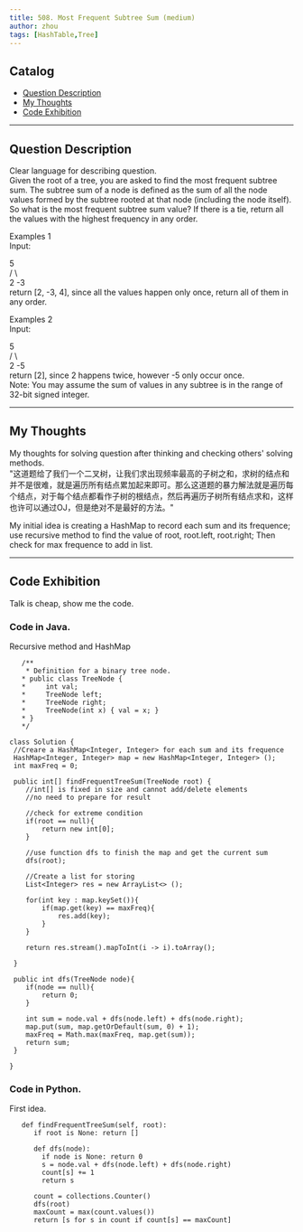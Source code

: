 ```yaml
---
title: 508. Most Frequent Subtree Sum (medium)                  
author: zhou      
tags: [HashTable,Tree]          
---
```


       

## Catalog  
+ [Question Description](#partI)
+ [My Thoughts](#partII)
+ [Code Exhibition](#partIII)

----------------------------------

## Question Description
Clear language for describing question.    
Given the root of a tree, you are asked to find the most frequent subtree sum. The subtree sum of a node is defined as the sum of all the node values formed by the subtree rooted at that node (including the node itself). So what is the most frequent subtree sum value? If there is a tie, return all the values with the highest frequency in any order.      

Examples 1    
Input:     

  5      
 /  \     
2   -3      
return [2, -3, 4], since all the values happen only once, return all of them in any order.        

Examples 2    
Input:    

  5    
 /  \     
2   -5     
return [2], since 2 happens twice, however -5 only occur once.     
Note: You may assume the sum of values in any subtree is in the range of 32-bit signed integer.     



----------------------------------

## My Thoughts
My thoughts for solving question after thinking and checking others' solving methods.        
"这道题给了我们一个二叉树，让我们求出现频率最高的子树之和，求树的结点和并不是很难，就是遍历所有结点累加起来即可。那么这道题的暴力解法就是遍历每个结点，对于每个结点都看作子树的根结点，然后再遍历子树所有结点求和，这样也许可以通过OJ，但是绝对不是最好的方法。"           

My initial idea is creating a HashMap to record each sum and its frequence; use recursive method to find the value of root, root.left, root.right; Then check for max frequence to add in list.    


----------------------------------

## Code Exhibition
Talk is cheap, show me the code.    
### Code in Java.     
Recursive method and HashMap     

       /**
        * Definition for a binary tree node.
       * public class TreeNode {
       *     int val;
       *     TreeNode left;
       *     TreeNode right;
       *     TreeNode(int x) { val = x; }
       * }
       */
       
    class Solution {
     //Creare a HashMap<Integer, Integer> for each sum and its frequence
     HashMap<Integer, Integer> map = new HashMap<Integer, Integer> ();
     int maxFreq = 0;
    
     public int[] findFrequentTreeSum(TreeNode root) {
        //int[] is fixed in size and cannot add/delete elements
        //no need to prepare for result
        
        //check for extreme condition   
        if(root == null){
            return new int[0];
        }
        
        //use function dfs to finish the map and get the current sum
        dfs(root);
        
        //Create a list for storing
        List<Integer> res = new ArrayList<> ();
        
        for(int key : map.keySet()){
            if(map.get(key) == maxFreq){
                res.add(key);
            }
        }
        
        return res.stream().mapToInt(i -> i).toArray();
        
     }
    
     public int dfs(TreeNode node){
        if(node == null){
            return 0;
        }
        
        int sum = node.val + dfs(node.left) + dfs(node.right);
        map.put(sum, map.getOrDefault(sum, 0) + 1);
        maxFreq = Math.max(maxFreq, map.get(sum));
        return sum;
     }  
    
    }




### Code in Python.   
First idea.   

       def findFrequentTreeSum(self, root):
          if root is None: return []

          def dfs(node):
            if node is None: return 0
            s = node.val + dfs(node.left) + dfs(node.right)
            count[s] += 1
            return s

          count = collections.Counter()
          dfs(root)
          maxCount = max(count.values())
          return [s for s in count if count[s] == maxCount]



